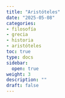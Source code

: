 ```yaml
--- 
title: "Aristóteles"
date: "2025-05-08"
categories:
- filosofía
- grecia
- historia
- aristóteles
toc: true
type: docs
sidebar:
  open: true
weight: 3
description: ""
draft: false
---
```





